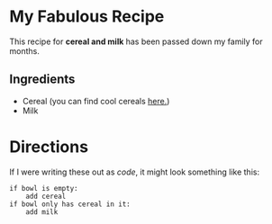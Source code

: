 # My Fabulous Recipe

This recipe for **cereal and milk** has been passed down my family for months.

## Ingredients

* Cereal (you can find cool cereals [here.](www.example.com/coolcereals))
 * Milk

# Directions

If I were writing these out as _code_, it might look something like this:

``` 
if bowl is empty:
    add cereal
if bowl only has cereal in it:
    add milk 
```